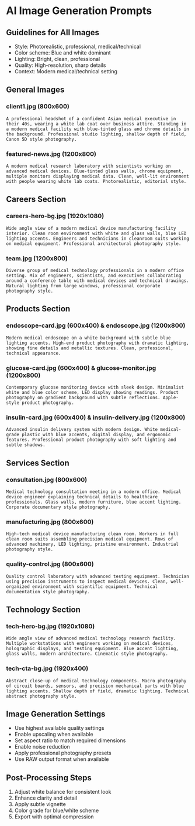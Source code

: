# AI Image Generation Prompts

## Guidelines for All Images
- Style: Photorealistic, professional, medical/technical
- Color scheme: Blue and white dominant
- Lighting: Bright, clean, professional
- Quality: High-resolution, sharp details
- Context: Modern medical/technical setting

## General Images

### client1.jpg (800x600)
```
A professional headshot of a confident Asian medical executive in their 40s, wearing a white lab coat over business attire. Standing in a modern medical facility with blue-tinted glass and chrome details in the background. Professional studio lighting, shallow depth of field, Canon 5D style photography.
```

### featured-news.jpg (1200x800)
```
A modern medical research laboratory with scientists working on advanced medical devices. Blue-tinted glass walls, chrome equipment, multiple monitors displaying medical data. Clean, well-lit environment with people wearing white lab coats. Photorealistic, editorial style.
```

## Careers Section

### careers-hero-bg.jpg (1920x1080)
```
Wide angle view of a modern medical device manufacturing facility interior. Clean room environment with white and glass walls, blue LED lighting accents. Engineers and technicians in cleanroom suits working on medical equipment. Professional architectural photography style.
```

### team.jpg (1200x800)
```
Diverse group of medical technology professionals in a modern office setting. Mix of engineers, scientists, and executives collaborating around a conference table with medical devices and technical drawings. Natural lighting from large windows, professional corporate photography style.
```

## Products Section

### endoscope-card.jpg (600x400) & endoscope.jpg (1200x800)
```
Modern medical endoscope on a white background with subtle blue lighting accents. High-end product photography with dramatic lighting, showing fine details and metallic textures. Clean, professional, technical appearance.
```

### glucose-card.jpg (600x400) & glucose-monitor.jpg (1200x800)
```
Contemporary glucose monitoring device with sleek design. Minimalist white and blue color scheme, LED display showing readings. Product photography on gradient background with subtle reflections. Apple-style product photography.
```

### insulin-card.jpg (600x400) & insulin-delivery.jpg (1200x800)
```
Advanced insulin delivery system with modern design. White medical-grade plastic with blue accents, digital display, and ergonomic features. Professional product photography with soft lighting and subtle shadows.
```

## Services Section

### consultation.jpg (800x600)
```
Medical technology consultation meeting in a modern office. Medical device engineer explaining technical details to healthcare professionals. Glass walls, modern furniture, blue accent lighting. Corporate documentary style photography.
```

### manufacturing.jpg (800x600)
```
High-tech medical device manufacturing clean room. Workers in full clean room suits assembling precision medical equipment. Rows of advanced machinery, LED lighting, pristine environment. Industrial photography style.
```

### quality-control.jpg (800x600)
```
Quality control laboratory with advanced testing equipment. Technician using precision instruments to inspect medical devices. Clean, well-organized environment with scientific equipment. Technical documentation style photography.
```

## Technology Section

### tech-hero-bg.jpg (1920x1080)
```
Wide angle view of advanced medical technology research facility. Multiple workstations with engineers working on medical devices, holographic displays, and testing equipment. Blue accent lighting, glass walls, modern architecture. Cinematic style photography.
```

### tech-cta-bg.jpg (1920x400)
```
Abstract close-up of medical technology components. Macro photography of circuit boards, sensors, and precision mechanical parts with blue lighting accents. Shallow depth of field, dramatic lighting. Technical abstract photography style.
```

## Image Generation Settings
- Use highest available quality settings
- Enable upscaling when available
- Set aspect ratio to match required dimensions
- Enable noise reduction
- Apply professional photography presets
- Use RAW output format when available

## Post-Processing Steps
1. Adjust white balance for consistent look
2. Enhance clarity and detail
3. Apply subtle vignette
4. Color grade for blue/white scheme
5. Export with optimal compression
